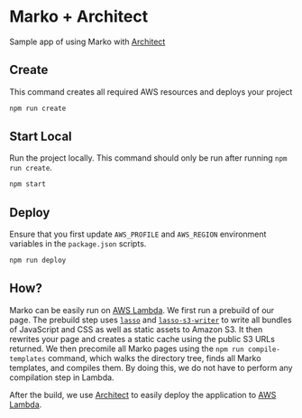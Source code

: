 # Marko + Architect

Sample app of using Marko with [Architect](https://arc.codes)

## Create

This command creates all required AWS resources and deploys your project

```bash
npm run create
```

## Start Local

Run the project locally. This command should only be run after running `npm run create`.

```bash
npm start
```

## Deploy

Ensure that you first update `AWS_PROFILE` and `AWS_REGION` environment variables
in the `package.json` scripts.

```bash
npm run deploy
```

## How?

Marko can be easily run on [AWS Lambda](https://aws.amazon.com/lambda/). We first run a prebuild of our page.
The prebuild step uses [`lasso`](https://github.com/lasso-js/lasso) and
[`lasso-s3-writer`](https://github.com/lasso-js/lasso-s3-writer) to write all
bundles of JavaScript and CSS as well as static assets to Amazon S3. It then
rewrites your page and creates a static cache using the public S3 URLs returned.
We then precomile all Marko pages using the `npm run compile-templates` command,
which walks the directory tree, finds all Marko templates, and compiles them.
By doing this, we do not have to perform any compilation step in Lambda.

After the build, we use [Architect](https://arc.codes) to easily deploy the
application to [AWS Lambda](https://aws.amazon.com/lambda/).
